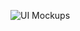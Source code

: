 ![UI Mockups](https://github.com/TCNJ-SE/RoJ-Spr23/blob/collab24-p2-team-code-branch/docs/uml-diagrams/SE_CAB24%20-%20UI%20Mockups.png)